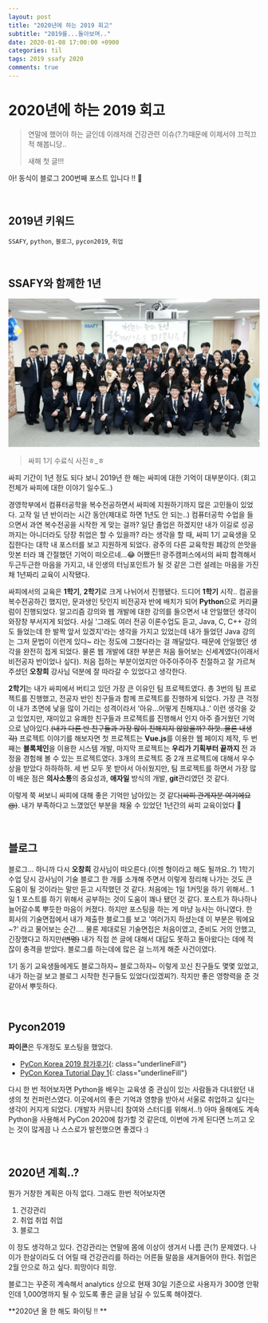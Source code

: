 ```yaml
---
layout: post
title: "2020년에 하는 2019 회고"
subtitle: "2019를...돌아보며.."
date: 2020-01-08 17:00:00 +0900
categories: til
tags: 2019 ssafy 2020
comments: true
---
```



# 2020년에 하는 2019 회고

> 연말에 했어야 하는 글인데 이래저래 건강관련 이슈(?.?)때문에 이제서야 끄적끄적 해봅니당..
>
> 새해 첫 글!!!

아! 동식이 블로그 200번째 포스트 입니다 !! 🙌

<br>

## 2019년 키워드

`SSAFY`, `python`,  `블로그`, `pycon2019`, `취업`

<br>

## SSAFY와 함께한 1년

![2019-1](/img/in-post/2019-1.png)

> 싸피 1기 수료식 사진ㅎ_ㅎ

싸피 기간이 1년 정도 되다 보니 2019년 한 해는 싸피에 대한 기억이 대부분이다. (회고 전체가 싸피에 대한 이야기 일수도..)

경영학부에서 컴퓨터공학을 복수전공하면서 싸피에 지원하기까지 많은 고민들이 있었다. 고작 일 년 반이라는 시간 동안(제대로 하면 1년도 안 되는..) 컴퓨터공학 수업을 들으면서 과연 복수전공을 시작한 게 맞는 걸까? 일단 졸업은 하겠지만 내가 이길로 성공까지는 아니더라도 당장 취업은 할 수 있을까? 라는 생각을 할 때, 싸피 1기 교육생을 모집한다는 대학 내 포스터를 보고 지원하게 되었다. 광주의 다른 교육학원 폐강의 쓴맛을 맛본 터라 꽤 간절했던 기억이 떠오르네...:joy: 어쨌든!! 광주캠퍼스에서의 싸피 합격해서 두근두근한 마음을 가지고, 내 인생의 터닝포인트가 될 것 같은 그런 설레는 마음을 가진채 1년짜리 교육이 시작됐다.

싸피에서의 교육은 **1학기**, **2학기**로 크게 나뉘어서 진행됐다. 드디어 **1학기** 시작.. 컴공을 복수전공하긴 했지만, 문과생인 탓인지 비전공자 반에 배치가 되어 **Python**으로 커리큘럼이 진행되었다. 알고리즘 강의와 웹 개발에 대한 강의를 들으면서 내 안일했던 생각이 와장창 부서지게 되었다. 사실 '그래도 여러 전공 이론수업도 듣고, Java, C, C++ 강의도 들었는데 한 발짝 앞서 있겠지'라는 생각을 가지고 있었는데 내가 들었던 Java 강의는 그저 문법이 이런게 있다~ 라는 정도에 그쳤다라는 걸 깨달았다. 때문에 안일했던 생각을 완전히 접게 되었다. 물론 웹 개발에 대한 부분은 처음 들어보는 신세계였다(이래서 비전공자 반이었나 싶다). 처음 접하는 부분이었지만 아주아주아주 친절하고 잘 가르쳐 주셨던 **오창희** 강사님 덕분에 잘 따라갈 수 있었다고 생각한다.

**2학기**는 내가 싸피에서 버티고 있던 가장 큰 이유인 팀 프로젝트였다. 총 3번의 팀 프로젝트를 진행했고, 전공자 반인 친구들과 함께 프로젝트를 진행하게 되었다. 가장 큰 걱정이 내가 초면에 낯을 많이 가리는 성격이라서 '아유...어떻게 친해지냐..' 이런 생각을 갖고 있었지만, 재미있고 유쾌한 친구들과 프로젝트를 진행해서 인지 아주 즐거웠던 기억으로 남아있다.~~(내가 다른 반 친구들과 가장 많이 친해지지 않았을까? 하핫..물론 내생각)~~ 프로젝트 이야기를 해보자면 첫 프로젝트는 **Vue.js**를 이용한 웹 페이지 제작, 두 번째는 **블록체인**을 이용한 시스템 개발, 마지막 프로젝트는 **우리가 기획부터 끝까지** 전 과정을 경험해 볼 수 있는 프로젝트였다. 3개의 프로젝트 중 2개 프로젝트에 대해서 우수상을 받았다 하하하하. 세 번 모두 못 받아서 아쉬웠지만, 팀 프로젝트를 하면서 가장 많이 배운 점은 **의사소통**의 중요성과, **애자일** 방식의 개발,  **git**관리였던 것 같다.

이렇게 쭉 써보니 싸피에 대해 좋은 기억만 남아있는 것 같다~~(싸피 관계자분 여기에요@)~~. 내가 부족하다고 느꼈었던 부분을 채울 수 있었던 1년간의 싸피 교육이었다 🙌 

<br>

## 블로그

블로그... 하니까 다시 **오창희** 강사님이 떠오른다.(이젠 형이라고 해도 될까요..?) 1학기 수업 당시 강사님이 기술 블로그 한 개를 소개해 주면서 이렇게 정리해 나가는 것도 큰 도움이 될 것이라는 말만 듣고 시작했던 것 같다. 처음에는 1일 1커밋을 하기 위해서.. 1일 1 포스트를 하기 위해서 공부하는 것이 도움이 꽤나 됐던 것 같다. 포스트가 하나하나 늘어갈수록 뿌듯한 마음이 커졌다. 하지만 포스팅을 하는 게 마냥 능사는 아니였다. 한 회사의 기술면접에서 내가 제출한 블로그를 보고 '여러가지 하셨는데 이 부분은 뭐에요~?' 라고 물어보는 순간.... 물론 제대로된 기술면접은 처음이였고, 준비도 거의 안했고, 긴장했다고 하지만~~(변명)~~ 내가 직접 쓴 글에 대해서 대답도 못하고 돌아왔다는 데에 적잖이 충격을 받았다. 블로그를 하는데에 많은 걸 느끼게 해준 사건이였다.

1기 동기 교육생들에게도 블로그하자~ 블로그하자~ 이렇게 꼬신 친구들도 몇몇 있었고, 내가 하는걸 보고 블로그 시작한 친구들도 있었다(있겠찌?). 작지만 좋은 영향력을 준 것 같아서 뿌듯하다.

<br>

## Pycon2019

**파이콘**은 두개정도 포스팅을 했었다.

- [PyCon Korea 2019 참가후기](https://dongsik93.github.io/review/2019/09/21/review-pycon2019/){: class="underlineFill"} 
- [PyCon Korea Tutorial Day 1](https://dongsik93.github.io/review/2019/09/25/review-pycon-tutorial-day1/){: class="underlineFill"} 

다시 한 번 적어보자면 Python을 배우는 교육생 중 관심이 있는 사람들과 다녀왔던 내 생의 첫 컨퍼런스였다. 이곳에서의 좋은 기억과 영향을 받아서 서울로 취업하고 싶다는 생각이 커지게 되었다. (개발자 커뮤니티 참여와 스터디를 위해서..!) 아마 올해에도 계속 Python을 사용해서 PyCon 2020에 참가할 것 같은데, 이번에 가게 된다면 느끼고 오는 것이 많게끔 나 스스로가 발전했으면 좋겠다 :)

<br>

## 2020년 계획..?

뭔가 거창한 계획은 아직 없다. 그래도 한번 적어보자면

1. 건강관리
2. 취업 취업 취업
3. 블로그

이 정도 생각하고 있다. 건강관리는 연말에 몸에 이상이 생겨서 나름 큰(?) 문제였다. 나이가 한살이라도 더 어릴 때 건강관리를 하라는 어른들 말씀을 새겨들어야 한다. 취업은 2월 안으로 하고 싶다. 희망이다 희망. 

블로그는 꾸준히 계속해서 analytics 상으로 현재 30일 기준으로 사용자가 300명 안팎인데 1,000명까지 될 수 있도록 좋은 글을 남길 수 있도록 해야겠다. 

**2020년 올 한 해도 화이팅 !! **

